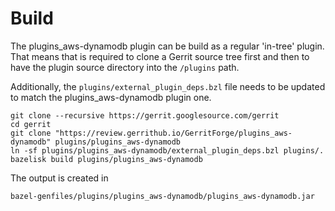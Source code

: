 # Build

The plugins_aws-dynamodb plugin can be build as a regular 'in-tree' plugin. That means
that is required to clone a Gerrit source tree first and then to have the plugin
source directory into the `/plugins` path.

Additionally, the `plugins/external_plugin_deps.bzl` file needs to be updated to
match the plugins_aws-dynamodb plugin one.

```shell script
git clone --recursive https://gerrit.googlesource.com/gerrit
cd gerrit
git clone "https://review.gerrithub.io/GerritForge/plugins_aws-dynamodb" plugins/plugins_aws-dynamodb
ln -sf plugins/plugins_aws-dynamodb/external_plugin_deps.bzl plugins/.
bazelisk build plugins/plugins_aws-dynamodb
```

The output is created in

```
bazel-genfiles/plugins/plugins_aws-dynamodb/plugins_aws-dynamodb.jar
```